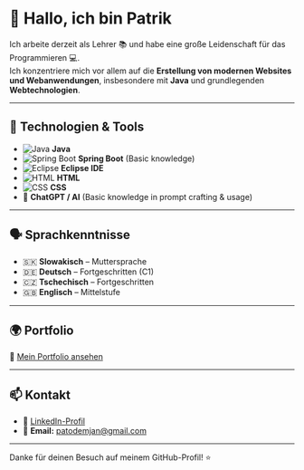 # 👋 Hallo, ich bin Patrik

Ich arbeite derzeit als Lehrer 📚 und habe eine große Leidenschaft für das Programmieren 💻.  
Ich konzentriere mich vor allem auf die **Erstellung von modernen Websites und Webanwendungen**, insbesondere mit **Java** und grundlegenden **Webtechnologien**.

---

## 💼 Technologien & Tools

- ![Java](https://upload.wikimedia.org/wikipedia/commons/3/30/Java_programming_language_logo.svg) **Java**
- ![Spring Boot](https://upload.wikimedia.org/wikipedia/commons/3/33/Spring_boot_logo.png) **Spring Boot** (Basic knowledge)
- ![Eclipse](https://upload.wikimedia.org/wikipedia/commons/5/56/EclipseIDE.svg) **Eclipse IDE**
- ![HTML](https://upload.wikimedia.org/wikipedia/commons/thumb/6/61/HTML5_logo_2019.svg/1024px-HTML5_logo_2019.svg.png) **HTML**
- ![CSS](https://upload.wikimedia.org/wikipedia/commons/6/62/CSS3_logo.svg) **CSS**
- 🤖 **ChatGPT / AI** (Basic knowledge in prompt crafting & usage)

---

## 🗣️ Sprachkenntnisse

- 🇸🇰 **Slowakisch** – Muttersprache  
- 🇩🇪 **Deutsch** – Fortgeschritten (C1)  
- 🇨🇿 **Tschechisch** – Fortgeschritten  
- 🇬🇧 **Englisch** – Mittelstufe  

---

## 🌍 Portfolio

🔗 [Mein Portfolio ansehen](https://patodemjan.github.io/PortfolioModern/index.html)

---

## 📫 Kontakt

- 💼 [LinkedIn-Profil](https://www.linkedin.com/in/patrik-demjan-90602429b/)
- 📧 **Email:** [patodemjan@gmail.com](mailto:patodemjan@gmail.com)
 

---

Danke für deinen Besuch auf meinem GitHub-Profil! ⭐  
